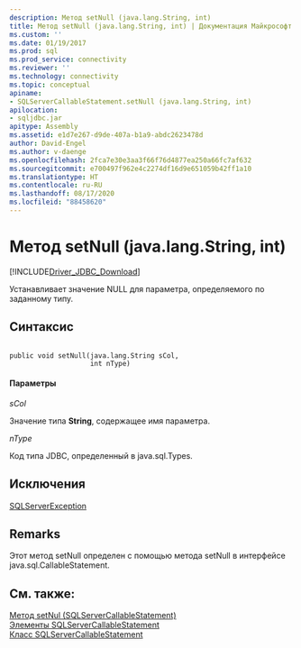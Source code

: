 ```yaml
---
description: Метод setNull (java.lang.String, int)
title: Метод setNull (java.lang.String, int) | Документация Майкрософт
ms.custom: ''
ms.date: 01/19/2017
ms.prod: sql
ms.prod_service: connectivity
ms.reviewer: ''
ms.technology: connectivity
ms.topic: conceptual
apiname:
- SQLServerCallableStatement.setNull (java.lang.String, int)
apilocation:
- sqljdbc.jar
apitype: Assembly
ms.assetid: e1d7e267-d9de-407a-b1a9-abdc2623478d
author: David-Engel
ms.author: v-daenge
ms.openlocfilehash: 2fca7e30e3aa3f66f76d4877ea250a66fc7af632
ms.sourcegitcommit: e700497f962e4c2274df16d9e651059b42ff1a10
ms.translationtype: HT
ms.contentlocale: ru-RU
ms.lasthandoff: 08/17/2020
ms.locfileid: "88458620"
---
```

# <a name="setnull-method-javalangstring-int"></a>Метод setNull (java.lang.String, int)
[!INCLUDE[Driver_JDBC_Download](../../../includes/driver_jdbc_download.md)]

  Устанавливает значение NULL для параметра, определяемого по заданному типу.  
  
## <a name="syntax"></a>Синтаксис  
  
```  
  
public void setNull(java.lang.String sCol,  
                    int nType)  
```  
  
#### <a name="parameters"></a>Параметры  
 *sCol*  
  
 Значение типа **String**, содержащее имя параметра.  
  
 *nType*  
  
 Код типа JDBC, определенный в java.sql.Types.  
  
## <a name="exceptions"></a>Исключения  
 [SQLServerException](../../../connect/jdbc/reference/sqlserverexception-class.md)  
  
## <a name="remarks"></a>Remarks  
 Этот метод setNull определен с помощью метода setNull в интерфейсе java.sql.CallableStatement.  
  
## <a name="see-also"></a>См. также:  
 [Метод setNul (SQLServerCallableStatement)](../../../connect/jdbc/reference/setnull-method-sqlservercallablestatement.md)   
 [Элементы SQLServerCallableStatement](../../../connect/jdbc/reference/sqlservercallablestatement-members.md)   
 [Класс SQLServerCallableStatement](../../../connect/jdbc/reference/sqlservercallablestatement-class.md)  
  
  
